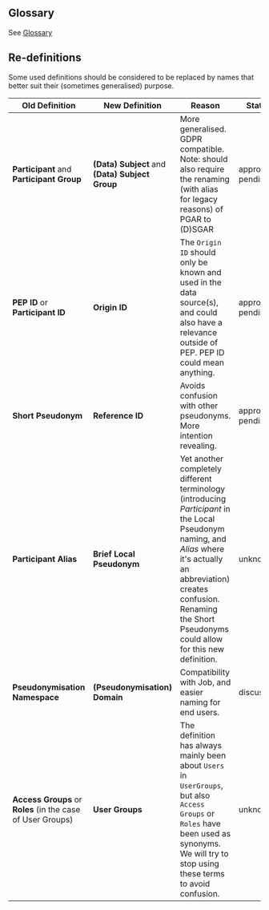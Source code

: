 ## Glossary

See [Glossary](../../user_documentation/glossary.md)

## Re-definitions

Some used definitions should be considered to be replaced by names that better suit their (sometimes generalised) purpose.

| Old Definition | New Definition | Reason | Status |
|--|--|--|--|
| **Participant** and **Participant Group** | **(Data) Subject** and **(Data) Subject Group** | More generalised. GDPR compatible. Note: should also require the renaming (with alias for legacy reasons) of PGAR to (D)SGAR | approval pending |
| **PEP ID** or **Participant ID** | **Origin ID** | The `Origin ID` should only be known and used in the data source(s), and could also have a relevance outside of PEP. PEP ID could mean anything. | approval pending |
| **Short Pseudonym** | **Reference ID** | Avoids confusion with other pseudonyms. More intention revealing. | approval pending |
| **Participant Alias** | **Brief Local Pseudonym** | Yet another completely different terminology (introducing *Participant* in the Local Pseudonym naming, and *Alias* where it's actually an abbreviation) creates confusion. Renaming the Short Pseudonyms could allow for this new definition. | unknown |
| **Pseudonymisation Namespace** | **(Pseudonymisation) Domain** | Compatibility with Job, and easier naming for end users. | discussion |
| **Access Groups** or **Roles** (in the case of User Groups) | **User Groups** | The definition has always mainly been about `Users` in `UserGroups`, but also `Access Groups` or `Roles` have been used as synonyms. We will try to stop using these terms to avoid confusion. | unknown |